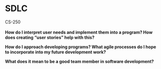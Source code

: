 # SDLC
CS-250<br><br>
<b>How do I interpret user needs and implement them into a program? How does creating “user stories” help with this?</b><br>


<b>How do I approach developing programs? What agile processes do I hope to incorporate into my future development work?</b><br>


<b>What does it mean to be a good team member in software development?</b><br>


